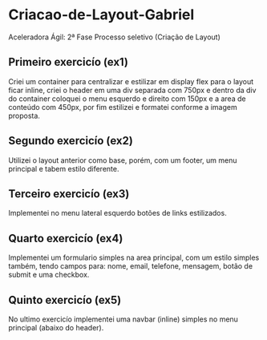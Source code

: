 # Criacao-de-Layout-Gabriel

Aceleradora Ágil: 2ª Fase Processo seletivo (Criação de Layout)

## Primeiro exercicío (ex1)

Criei um container para centralizar e estilizar em display flex para o layout ficar inline, criei o header em uma div separada com 750px e dentro da div do container coloquei o menu esquerdo e direito com 150px e a area de conteúdo com 450px, por fim estilizei e formatei conforme a imagem proposta.

## Segundo exercicío (ex2)

Utilizei o layout anterior como base, porém, com um footer, um menu principal e tabem estilo diferente.

## Terceiro exercicío (ex3)

Implementei no menu lateral esquerdo botões de links estilizados.

## Quarto exercicío (ex4)

Implementei um formulario simples na area principal, com um estilo simples também, tendo campos para: nome, email, telefone, mensagem, botão de submit e uma checkbox.

## Quinto exercicío (ex5)

No ultimo exercicío implementei uma navbar (inline) simples no menu principal (abaixo do header).
